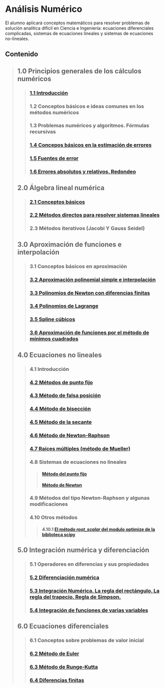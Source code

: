 # Análisis Numérico
El alumno aplicará conceptos matemáticos para resolver problemas de solución analítica difícil en Ciencia e Ingeniería: ecuaciones diferenciales complicadas, sistemas de ecuaciones lineales y sistemas de ecuaciones no-lineales.

## Contenido

> ## **1.0 Principios generales de los cálculos numéricos**
>> ###  [1.1 Introducción](https://github.com/css-umar/Metodos-Numericos/blob/master/Notas/Introducci%C3%B3n.ipynb)
>> ###  1.2 Conceptos básicos e ideas comunes en los métodos numéricos
>> ###  1.3 Problemas numéricos y algoritmos. Fórmulas recursivas
>> ###  [1.4 Concepos básicos en la estimación de errores](https://github.com/css-umar/Metodos-Numericos/blob/master/Notas/Fuentes_de_Error.ipynb)
>> ###  [1.5 Fuentes de error](https://github.com/css-umar/Metodos-Numericos/blob/master/Notas/Fuentes_de_Error.ipynb)
>> ###  [1.6 Errores absolutos y relativos. Redondeo](https://github.com/css-umar/Metodos-Numericos/wiki/Errores-absolutos-y-relativos)
> ## **2.0 Álgebra lineal numérica**
>> ###  [2.1 Conceptos básicos](https://nbviewer.jupyter.org/github/css-umar/Metodos-Numericos/blob/master/Notas/ConceptosBasicosALN.ipynb)
>> ###  [2.2 Métodos directos para resolver sistemas lineales](https://nbviewer.jupyter.org/github/css-umar/Metodos-Numericos/blob/master/Notas/MetodosDirectosALN.ipynb)
>> ###  2.3 Métodos iterativos (Jacobi Y Gauss Seidel)
> ## **3.0 Aproximación de funciones e interpolación**
>> ###  3.1 Conceptos básicos en aproximación
>> ###  [3.2 Aproximación polinomial simple e interpolación](https://nbviewer.jupyter.org/github/css-umar/Metodos-Numericos/blob/master/Notas/AproximacionPolinomialSimple.ipynb)
>> ###  [3.3 Polinomios de Newton con diferencias finitas](https://nbviewer.jupyter.org/github/css-umar/Metodos-Numericos/blob/master/Notas/PolinomiosNewtonDiferenciasDivididas.ipynb)
>> ###  [3.4 Polinomios de Lagrange](https://nbviewer.jupyter.org/github/css-umar/Metodos-Numericos/blob/master/Notas/PolinomiosLagrange.ipynb)
>> ###  [3.5 Spline cúbicos](https://github.com/css-umar/Metodos-Numericos/blob/master/Notas/SplineCubicos.ipynb)
>> ###  [3.6 Aproximación de funciones por el método de mínimos cuadrados](https://nbviewer.jupyter.org/github/css-umar/Metodos-Numericos/blob/master/Notas/MinimosCuadrados.ipynb)
> ## **4.0 Ecuaciones no lineales**
>> ###  4.1 Introducción
>> ###  [4.2 Métodos de punto fijo](https://github.com/css-umar/Metodos-Numericos/blob/master/Notas/MetodoPuntoFijo.ipynb)
>> ###  [4.3 Método de falsa posición](https://github.com/css-umar/Metodos-Numericos/blob/master/Notas/MetodoPosicionFalsa.ipynb)
>> ###  [4.4 Método de bisección](https://github.com/css-umar/Metodos-Numericos/blob/master/Notas/MetodoBiseccion.ipynb)
>> ###  [4.5 Método de la secante](https://github.com/css-umar/Metodos-Numericos/blob/master/Notas/Secante.ipynb)
>> ###  [4.6 Método de Newton-Raphson](https://github.com/css-umar/Metodos-Numericos/blob/master/Notas/MetodoNewtonRaphson.ipynb)
>> ###  [4.7 Raíces múltiples (método de Mueller)](https://github.com/css-umar/Metodos-Numericos/blob/master/Notas/MetodoMuller.ipynb)
>> ###  4.8 Sistemas de ecuaciones no lineales
>>> #### [Método del punto fijo](https://github.com/css-umar/Metodos-Numericos/blob/master/Notas/SistemasNolinealesPuntoFijo.ipynb)
>>> #### [Método de Newton](https://github.com/css-umar/Metodos-Numericos/blob/master/Notas/SistemasNolinealesNewton.ipynb)
>> ###  4.9 Métodos del tipo Newton-Raphson y algunas modificaciones
>> ###  4.10 Otros métodos
>>> #### 4.10.1 [El método _root_scalar_  del modulo optimize de la biblioteca scipy](https://nbviewer.jupyter.org/github/css-umar/Metodos-Numericos/blob/master/Notas/Root_scalar.ipynb)
> ## **5.0 Integración numérica y diferenciación**
>> ###  5.1 Operadores en diferencias y sus propiedades
>> ###  [5.2 Diferenciación numérica](https://nbviewer.jupyter.org/github/css-umar/Metodos-Numericos/blob/master/Notas/DiferenciacionNumerica.ipynb)
>> ###  [5.3 Integración Numérica. La regla del rectángulo. La regla del trapecio. Regla de Simpson.](https://nbviewer.jupyter.org/github/css-umar/Metodos-Numericos/blob/master/Notas/IntegracionNumerica.ipynb)
>> ###  [5.4 Integración de funciones de varias variables](https://nbviewer.jupyter.org/github/css-umar/Metodos-Numericos/blob/master/Notas/IntegracionFuncionesVariasVaribles.ipynb)
> ## **6.0 Ecuaciones diferenciales**
>> ###  6.1 Conceptos sobre problemas de valor inicial
>> ###  [6.2 Método de Euler](https://nbviewer.jupyter.org/github/css-umar/Metodos-Numericos/blob/master/Notas/ConceptosPVIEuler.ipynb)
>> ###  [6.3 Método de Runge-Kutta](https://nbviewer.jupyter.org/github/css-umar/Metodos-Numericos/blob/master/Notas/MetodosRungeKutta.ipynb)
>> ###  [6.4 Diferencias finitas](https://nbviewer.jupyter.org/github/css-umar/Metodos-Numericos/blob/master/Notas/EDP.ipynb)

